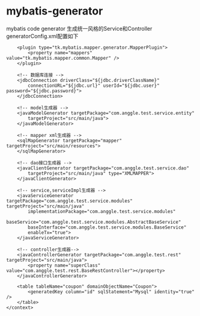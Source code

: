# mybatis-generator
mybatis code generator 生成统一风格的Service和Controller
generatorConfig.xml配置如下
<generatorConfiguration>
	<properties resource="generator/generatorConfig.properties" />
	<context id="Mysql" targetRuntime="MyBatis3Simple" defaultModelType="flat">
		<property name="beginningDelimiter" value="`" />
		<property name="endingDelimiter" value="`" />
		<property name="autoDelimitKeywords" value="true" />
		<property name="javaFileEncoding" value="utf-8" />

		<plugin type="tk.mybatis.mapper.generator.MapperPlugin">
			<property name="mappers" value="tk.mybatis.mapper.common.Mapper" />
		</plugin>
		
		<!-- 数据库连接 -->
		<jdbcConnection driverClass="${jdbc.driverClassName}"
			connectionURL="${jdbc.url}" userId="${jdbc.user}" password="${jdbc.password}">
		</jdbcConnection>

		<!-- model生成器 -->
		<javaModelGenerator targetPackage="com.anggle.test.service.entity"
			targetProject="src/main/java">
		</javaModelGenerator>
		
		<!-- mapper xml生成器 -->
		<sqlMapGenerator targetPackage="mapper" targetProject="src/main/resources">
		</sqlMapGenerator>
		
		<!-- dao接口生成器 -->
		<javaClientGenerator targetPackage="com.anggle.test.service.dao"
			targetProject="src/main/java" type="XMLMAPPER">
		</javaClientGenerator>
		
		<!-- service,serviceImpl生成器 -->
        <javaServiceGenerator targetPackage="com.anggle.test.service.modules" targetProject="src/main/java"
        	implementationPackage="com.anggle.test.service.modules" 
        	baseService="com.anggle.test.service.modules.AbstractBaseService" 
        	baseInterface="com.anggle.test.service.modules.BaseService"
        	enableTx="true">
        </javaServiceGenerator>
        
        <!-- controller生成器-->
        <javaControllerGenerator targetPackage="com.anggle.test.rest" targetProject="src/main/java">
            <property name="superClass" value="com.anggle.test.rest.BaseRestController"></property>
        </javaControllerGenerator>

		<table tableName="coupon" domainObjectName="Coupon">
			<generatedKey column="id" sqlStatement="Mysql" identity="true" />
		</table>
	</context>
</generatorConfiguration>
